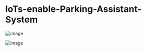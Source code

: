 # IoTs-enable-Parking-Assistant-System

![image](https://github.com/azreennabila/IoTs-enable-Parking-Assistant-System/assets/120879769/6d1040d1-7ac3-45eb-a2e3-ddfd2c5793b3)


![image](https://github.com/azreennabila/IoTs-enable-Parking-Assistant-System/assets/120879769/5a99e24f-fd72-4c45-9e47-7e39f0052f5e)

